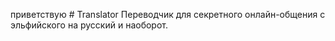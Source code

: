 приветствую # Translator
Переводчик для секретного онлайн-общения с эльфийского на русский и наоборот.
